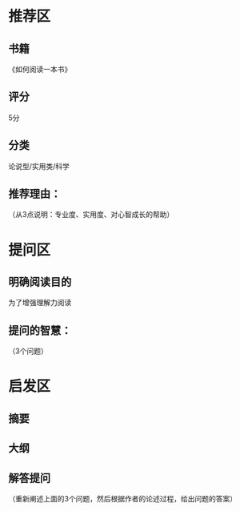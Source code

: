 # 推荐区

## 书籍
《如何阅读一本书》

## 评分
5分

## 分类
论说型/实用类/科学

## 推荐理由：
（从3点说明：专业度、实用度、对心智成长的帮助）

# 提问区

## 明确阅读目的
为了增强理解力阅读

## 提问的智慧：
（3个问题）

# 启发区

## 摘要

## 大纲

## 解答提问
（重新阐述上面的3个问题，然后根据作者的论述过程，给出问题的答案）
